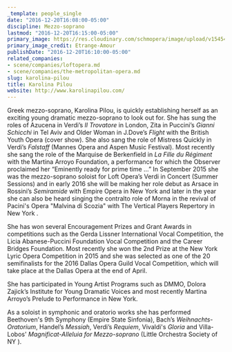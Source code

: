```yaml
---
_template: people_single
date: "2016-12-20T16:08:00-05:00"
discipline: Mezzo-soprano
lastmod: "2016-12-20T16:15:00-05:00"
primary_image: https://res.cloudinary.com/schmopera/image/upload/v1545409169/media/webhook-uploads/1482268006662/2016-12-20---Karolina-Pilou.jpg.jpg
primary_image_credit: Etrange-Amour
publishDate: "2016-12-20T16:10:00-05:00"
related_companies:
- scene/companies/loftopera.md
- scene/companies/the-metropolitan-opera.md
slug: karolina-pilou
title: Karolina Pilou
website: http://www.karolinapilou.com/
---
```


Greek mezzo-soprano, Karolina Pilou, is quickly establishing herself as an exciting young dramatic mezzo-soprano to look out for. She has sung the roles of Azucena in Verdi’s *Il Trovatore* in London, Zita in Puccini’s *Gianni Schicchi* in Tel Aviv and Older Woman in J.Dove’s *Flight* with the British Youth Opera (cover show). She also sang the role of Mistress Quickly in Verdi’s *Falstaff* (Mannes Opera and Aspen Music Festival). Most recently she sang the role of the Marquise de Berkenfield in *La Fille du Régiment* with the Martina Arroyo Foundation, a performance for which the Observer proclaimed her “Eminently ready for prime time …” In September 2015 she was the mezzo-soprano soloist for Loft Opera’s Verdi in Concert (Summer Sessions) and in early 2016 she will be making her role debut as Arsace in Rossini’s *Semiramide* with Empire Opera in New York and later in the year she can also be heard singing the contralto role of Morna in the revival of Pacini's Opera "Malvina di Scozia" with The Vertical Players Repertory in New York . 

She has won several Encouragement Prizes and Grant Awards in competitions such as the Gerda Lissner International Vocal Competition, the Licia Abanese-Puccini Foundation Vocal Competition and the Career Bridges Foundation. Most recently she won the 2nd Prize at the New York Lyric Opera Competition in 2015 and she was selected as one of the 20 semifinalists for the 2016 Dallas Opera Guild Vocal Competition, which will take place at the Dallas Opera at the end of April. 

She has participated in Young Artist Programs such as DMMO, Dolora Zajick’s Institute for Young Dramatic Voices and most recently Martina Arroyo’s Prelude to Performance in New York. 

As a soloist in symphonic and oratorio works she has performed Beethoven's 9th Symphony (Empire State Sinfonia), Bach’s *Weihnachts-Oratorium*, Handel’s *Messiah*, Verdi’s *Requiem*, Vivaldi's *Gloria* and Villa-Lobos' *Magnificat-Alleluia for Mezzo-soprano* (Little Orchestra Society of NY ).
